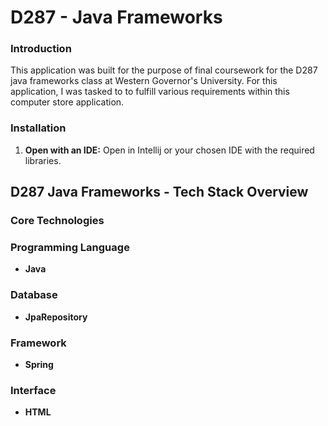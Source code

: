 # D287 - Java Frameworks

### Introduction
This application was built for the purpose of final coursework for the D287 java frameworks class at Western Governor's University. For this application, I was tasked to to fulfill various requirements within this computer store application.

### Installation
1. **Open with an IDE:** Open in Intellij or your chosen IDE with the required libraries.

## D287 Java Frameworks - Tech Stack Overview
### Core Technologies

### Programming Language
- **Java**
### Database
- **JpaRepository**
### Framework
- **Spring**
### Interface
- **HTML**
